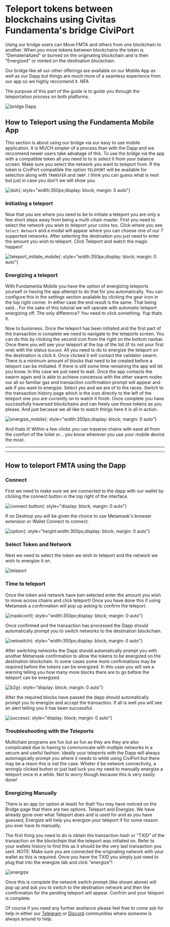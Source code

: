 # Teleport tokens between blockchains using Civitas Fundamenta's bridge CiviPort

Using our bridge users can Move FMTA and others from one blockchain to another.  When you move tokens between blockchains the token is "Dematerialized" or burned on the originating blockchain and is then "Energized" or minted on the destination blockchain. 

Our bridge like all our other offerings are available on our Mobile App as well as our Dapp but things are much more of a seamless experience from our app so we highly reccomend it. NFA

The purpose of this part of the guide is to guide you through the teleportation process on both platforms.

![bridge Dapp](img/bridge.png)

## How to Teleport using the Fundamenta Mobile App

This section is about using our bridge via our easy to use mobile application.  It is MUCH simpler of a process than with the Dapp and we reccomend newer users take advatage of this. To use the bridge via the app with a compatible token all you need to to is select it from your balance screen.  Make sure you select the network you want to teleport from. If the token is CiviPort compatible the option `TELEPORT` will be available for selection along with `TRANSFER` and `SWAP`.  I think you can guess what is next but just in case you don't we will show you.

![duh](img/coin_select.gif){: style="width:350px;display: block; margin: 0 auto"}

### Initiating a teleport

Now that you are where you need to be to initiate a teleport you are only a few short steps away from being a multi-chain master. First you need to select the network you wish to teleport your coins too. Click where you see `Select Network` and a modal will appear where you can choose one of our 7 supported networks. After selecting the destination you just need to enter the amount you wish to teleport.  Click Teleport and watch the magic happen!

![teleport_initiate_mobile](img/teleport_mobile.gif){: style="width:350px;display: block; margin: 0 auto"}

### Energizing a teleport

With Fundamenta Mobile you have the option of energizing teleports yourself or having the app attempt to do that for you automatically. You can configure this in the settings section available by clicking the gear icon in the top right corner. In either case the end result is the same. That being said... For the sake of this tutorial we will operate with automatic teleport energizing off. The only difference?  You need to click something. Yup thats it.  

Now to buissness. Once the teleport has been initiated and the first part of the transaction is complete we need to navigate to the teleports screen.  You can do this by clicking the second icon from the right on the bottom navbar. Once there you will see your teleport at the top of the list (if its not your first one) with the status `Queued`.  All you need to do to energize the teleport on the destination is click it.  Once clicked it will contact the validator swarm.  There is a minimum amount of blocks that need to be created before a teleport can be imitiated.  If there is still some time remaining the app will let you know.  In this case we just need to wait.  Once the app contacts the swarm again and is able to achieve concensus with the other swarm nodes our all so familiar gas and transaction confirmation prompt will appear and ask if you want to energize.  Select yes and we are of to the races.  Switch to the transaction history page which is the icon directly to the left of the teleport one you are currently on to watch it finish.  Once complete you have successfully traversed blockchains and can freely use those tokens as you please.  And just becasue we all like to watch things here it is all in action.

![energize_mobile](img/energize_mobile.gif){: style="width:350px;display: block; margin: 0 auto"}

And thats it! Within a few clicks you can traverse chains with ease all from the comfort of the toilet or... you know wherever you use your mobile device the most.

___
___

## How to teleport FMTA using the Dapp

### Connect

First we need to make sure we are connected to the dapp with our wallet by clicking the connect button in the top right of the interface.

![connect button](img/connect.png){: style="display: block; margin: 0 auto"}

If on Desktop you will be given the choice to use Metamask's browser extension or Wallet Connect to connect.

![option](img/option.png){: style="height:width:300px;display: block; margin: 0 auto"}

### Select Token and Network

Next we need to select the token we wish to teleport and the network we wish to energize it on.

![teleport](img/teleport.png)

### Time to teleport

Once the token and network have ben selected enter the amount you wish to move across chains and click teleport!  Once you have done this if using Metamask a confirmation will pop up asking to confirm the teleport.   

![maskconf](img/maskconf.png){: style="width:350px;display: block; margin: 0 auto"}

Once confirmed and the transaction has processed the Dapp should automatically prompt you to switch networks to the destination blockchain.

![netswitch](img/netswitch.png){: style="width:350px;display: block; margin: 0 auto"}

After switching networks the Dapp should automatically prompt you with another Metamask confirmation to allow the tokens to be energized on the destination blockchain.  In some cases some more confirmations may be required before the tokens can be energized.  In this case you will see a warning telling you how many more blocks there are to go before the teleport can be energized.

![b2g](img/b2g.png){: style="display: block; margin: 0 auto"}

After the required blocks have passed the dapp should automatically prompt you to energize and accept the transaction.  If all is well you will see an alert telling you it has been successful.

![success](img/success.png){: style="display: block; margin: 0 auto"}

### Troubleshooting with the Teleports

Multichain programs are fun but as fun as they are they are also complicated due to having to communicate with mutliple networks in a secure and useful fashion.  Ideally your teleports with the Dapp will always automagically prompt you where it needs to while using CiviPort but there may be a reson this is not the case.  Wheter it be network connectivity, a wrongly clicked button or just bad luck you my need to manually energize a teleport once in a while.  Not to worry though because this is very easily done!

### Energizing Manually

There is an app (or option at least) for that!  You may have noticed on the Bridge page that there are two options.  Teleport and Energize.  We have already gone over what Teleport does and is used for and as you have guessed, Energize will help you energize your teleport if for some reason you ever have to manually.

The first thing you need to do is obtain the transaction hash or "TXID" of the transaction on the blockchain that the teleport was initiated on. Refer to your wallets history to find this as it should be the very last transaction you sent. NOTE: Make sure you are connected the originating network with your wallet as this is required.  Once you have the TXID you simply just need to plug that into the energize tab and click "energize"!

![energize](img/energize.png)

Once this is complete the network switch prompt (like shown above) will pop up and ask you to switch to the destination network and then the comfirmation for the pending teleport will appear.  Confrim and your teleport is complete.

Of course if you need any further assitance please feel free to come ask for help in either our [Telegram](https://t.me/CivitasFundamenta) or [Discord](https://discord.gg/S7daQmW) communities where someone is always around to help.
